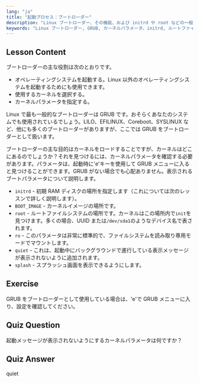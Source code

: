 ```yaml
---
lang: "ja"
title: "起動プロセス：ブートローダー"
description: "Linux ブートローダー、その機能、および initrd や root などの一般的なカーネルパラメータについて学びます。GRUB を理解し、Linux の起動プロセスを最適化します。"
keywords: "Linux ブートローダー, GRUB, カーネルパラメータ，initrd, ルートファイルシステム，Linux 起動プロセス，Linux チュートリアル，初心者 Linux"
---
```


## Lesson Content

ブートローダーの主な役割は次のとおりです。

- オペレーティングシステムを起動する。Linux 以外のオペレーティングシステムを起動するためにも使用できます。
- 使用するカーネルを選択する。
- カーネルパラメータを指定する。

Linux で最も一般的なブートローダーは GRUB です。おそらくあなたのシステムでも使用されているでしょう。LILO、EFILINUX、Coreboot、SYSLINUX など、他にも多くのブートローダーがありますが、ここでは GRUB をブートローダーとして扱います。

ブートローダーの主な目的はカーネルをロードすることですが、カーネルはどこにあるのでしょうか？それを見つけるには、カーネルパラメータを確認する必要があります。パラメータは、起動時に'e'キーを使用して GRUB メニューに入ると見つけることができます。GRUB がない場合でも心配ありません。表示されるブートパラメータについて説明します。

- `initrd` - 初期 RAM ディスクの場所を指定します（これについては次のレッスンで詳しく説明します）。
- `BOOT_IMAGE` - カーネルイメージの場所です。
- `root` - ルートファイルシステムの場所です。カーネルはこの場所内で`init`を見つけます。多くの場合、UUID または`/dev/sda1`のようなデバイス名で表されます。
- `ro` - このパラメータは非常に標準的で、ファイルシステムを読み取り専用モードでマウントします。
- `quiet` - これは、起動中にバックグラウンドで進行している表示メッセージが表示されないように追加されます。
- `splash` - スプラッシュ画面を表示できるようにします。

## Exercise

GRUB をブートローダーとして使用している場合は、'e'で GRUB メニューに入り、設定を確認してください。

## Quiz Question

起動メッセージが表示されないようにするカーネルパラメータは何ですか？

## Quiz Answer

quiet
